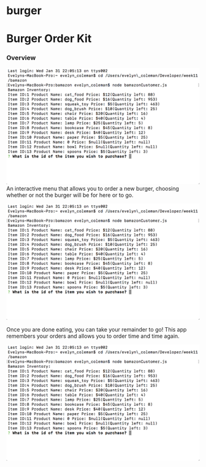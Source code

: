 # burger

# Burger Order Kit

### Overview
![Burger](https://github.com/coleve27/bamazon/blob/master/bamazon_sceenshots/customer_1.png)
An interactive menu that allows you to order a new burger, choosing whether or not the burger will be for here or to go.

![Form](https://github.com/coleve27/bamazon/blob/master/bamazon_sceenshots/customer_1.png)

Once you are done eating, you can take your remainder to go! This app remembers your orders and allows you to order time and time again.

![Orders](https://github.com/coleve27/bamazon/blob/master/bamazon_sceenshots/customer_1.png)

